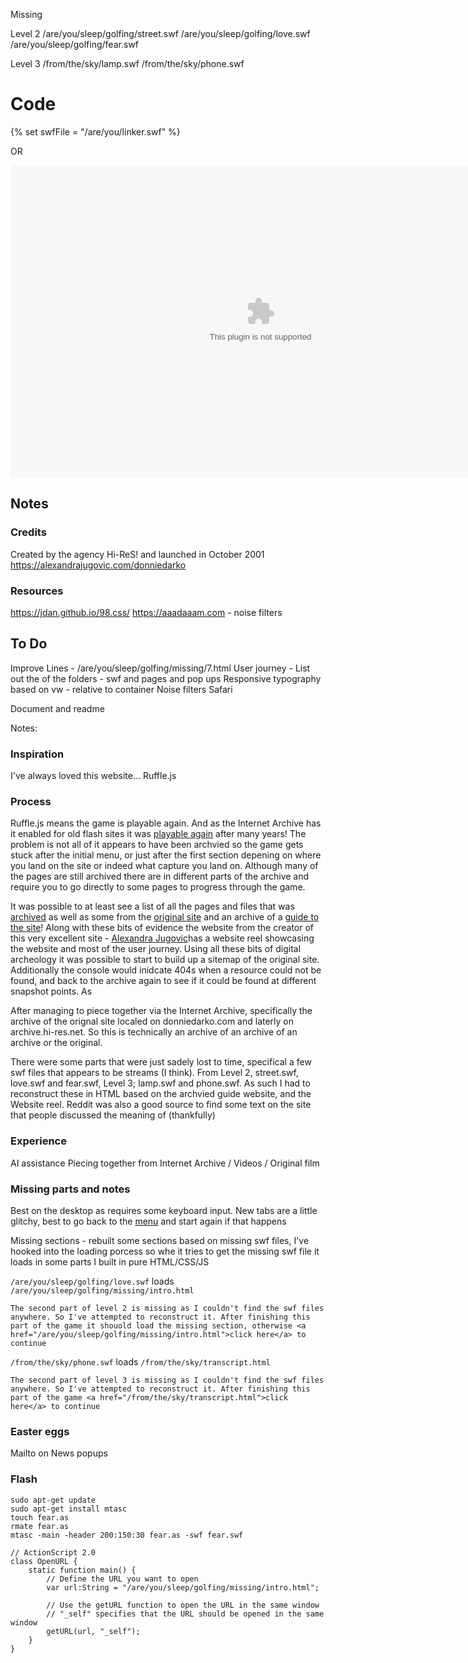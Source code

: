 Missing

Level 2
/are/you/sleep/golfing/street.swf
/are/you/sleep/golfing/love.swf
/are/you/sleep/golfing/fear.swf

Level 3
/from/the/sky/lamp.swf
/from/the/sky/phone.swf

# Code

{% set swfFile = "/are/you/linker.swf" %}
<div id="swf"></div>

OR

<object>
    <embed src="/are/you/sleep/golfing/golf.swf" width="800" height="500">
</object>  

## Notes 

### Credits
Created by the agency Hi-ReS! and launched in October 2001
https://alexandrajugovic.com/donniedarko

### Resources
https://jdan.github.io/98.css/
https://aaadaaam.com - noise filters


## To Do 
Improve
Lines - /are/you/sleep/golfing/missing/7.html
User journey - List out the of the folders - swf and pages and pop ups 
Responsive typography based on vw  - relative to container
Noise filters Safari

Document and readme

Notes: 

### Inspiration
I've always loved this website...
Ruffle.js

### Process

Ruffle.js means the game is playable again. And as the Internet Archive has it enabled for old flash sites it was [playable again](https://web.archive.org/web/20160303085928/http://archive.hi-res.net/donniedarko/) after many years! The problem is not all of it appears to have been archvied so the game gets stuck after the initial menu, or just after the first section depening on where you land on the site or indeed what capture you land on. Although many of the pages are still archived there are in different parts of the archive and require you to go directly to some pages to progress through the game. 

It was possible to at least see a list of all the pages and files that was [archived](https://web.archive.org/web/*/http://archive.hi-res.net/donniedarko/*) as well as some from the [original site](https://web.archive.org/web/*/http://ww2.donniedarko.com/are/you/sleep/golfing/*) and an archive of a [guide to the site](https://web.archive.org/web/20130106005533/http://ruinedeye.com/cd/aid2.htm)! Along with these bits of evidence the website from the creator of this very excellent site - [Alexandra Jugovic](https://alexandrajugovic.com/donniedarko)has a website reel showcasing the website and most of the user journey. Using all these bits of digital archeology it was possible to start to build up a sitemap of the original site. Additionally the console would inidcate 404s when a resource could not be found, and back to the archive again to see if it could be found at different snapshot points. As 

After managing to piece together via the Internet Archive, specifically the archive of the orignal site localed on donniedarko.com and laterly on archive.hi-res.net. So this is technically an archive of an archive of an archive or the original. 

There were some parts that were just sadely lost to time, specifical a few swf files that appears to be streams (I think). From Level 2, street.swf, love.swf and fear.swf, Level 3; lamp.swf and phone.swf. As such I had to reconstruct these in HTML based on the archvied guide website, and the Website reel. Reddit was also a good source to find some text on the site that people discussed the meaning of (thankfully)

### Experience

AI assistance
Piecing together from Internet Archive / Videos / Original film

### Missing parts and notes

Best on the desktop as requires some keyboard input. 
New tabs are a little glitchy, best to go back to the [menu](menu.html) and start again if that happens

Missing sections - rebuilt some sections based on missing swf files, I've hooked into the loading porcess so whe it tries to get the missing swf file it loads in some parts I built in pure HTML/CSS/JS 

`/are/you/sleep/golfing/love.swf` loads `/are/you/sleep/golfing/missing/intro.html`

```
The second part of level 2 is missing as I couldn't find the swf files anywhere. So I've attempted to reconstruct it. After finishing this part of the game it shouold load the missing section, otherwise <a href="/are/you/sleep/golfing/missing/intro.html">click here</a> to continue
```

`/from/the/sky/phone.swf` loads `/from/the/sky/transcript.html`

```
The second part of level 3 is missing as I couldn't find the swf files anywhere. So I've attempted to reconstruct it. After finishing this part of the game <a href="/from/the/sky/transcript.html">click here</a> to continue
```


### Easter eggs

Mailto on News popups

### Flash

```
sudo apt-get update
sudo apt-get install mtasc
touch fear.as
rmate fear.as
mtasc -main -header 200:150:30 fear.as -swf fear.swf
```


```
// ActionScript 2.0
class OpenURL {
    static function main() {
        // Define the URL you want to open
        var url:String = "/are/you/sleep/golfing/missing/intro.html";

        // Use the getURL function to open the URL in the same window
        // "_self" specifies that the URL should be opened in the same window
        getURL(url, "_self");
    }
}
```